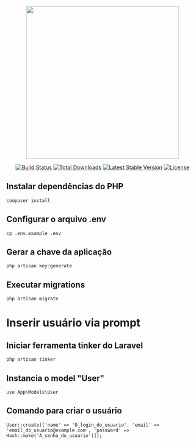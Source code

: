 <p align="center"><a href="https://laravel.com" target="_blank"><img src="https://raw.githubusercontent.com/laravel/art/master/logo-lockup/5%20SVG/2%20CMYK/1%20Full%20Color/laravel-logolockup-cmyk-red.svg" width="400"></a></p>

<p align="center">
<a href="https://travis-ci.org/laravel/framework"><img src="https://travis-ci.org/laravel/framework.svg" alt="Build Status"></a>
<a href="https://packagist.org/packages/laravel/framework"><img src="https://img.shields.io/packagist/dt/laravel/framework" alt="Total Downloads"></a>
<a href="https://packagist.org/packages/laravel/framework"><img src="https://img.shields.io/packagist/v/laravel/framework" alt="Latest Stable Version"></a>
<a href="https://packagist.org/packages/laravel/framework"><img src="https://img.shields.io/packagist/l/laravel/framework" alt="License"></a>
</p>

## Instalar dependências do PHP 
`composer install`

## Configurar o arquivo .env

`cp .env.example .env`


## Gerar a chave da aplicação

 `php artisan key:generate`


## Executar migrations
 
`php artisan migrate`
 

# Inserir usuário via prompt

## Iniciar ferramenta tinker do Laravel

`php artisan tinker`

## Instancia o model "User"

`use App\Models\User`

## Comando para criar o usuário 
`User::create(['name' => 'O_login_do_usuario', 'email' => 'email_do_usuario@example.com', 'password' => Hash::make('A_senha_do_usuario')]);`
